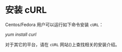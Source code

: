 # 安装 cURL

Centos/Fedora 用户可以运行如下命令安装 `cURL`：

*yum install curl*

对于其它的平台，请在 `cURL`
网站([](http://curl.haxx.se/))上查找相关的安装介绍。


